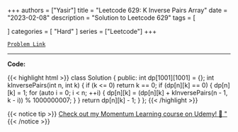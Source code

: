 
+++
authors = ["Yasir"]
title = "Leetcode 629: K Inverse Pairs Array"
date = "2023-02-08"
description = "Solution to Leetcode 629"
tags = [
    
]
categories = [
    "Hard"
]
series = ["Leetcode"]
+++



[`Problem Link`](https://leetcode.com/problems/k-inverse-pairs-array/description/)

---

**Code:**

{{< highlight html >}}
class Solution {
public:
    int dp[1001][1001] = {};
int kInversePairs(int n, int k) {
    if (k <= 0)
        return k == 0;
    if (dp[n][k] == 0) {
        dp[n][k] = 1;
        for (auto i = 0; i < n; ++i) {
            dp[n][k] = (dp[n][k] + kInversePairs(n - 1, k - i)) % 1000000007;
        }
    }
    return dp[n][k] - 1;
}
};
{{< /highlight >}}


{{< notice tip >}}
[Check out my Momentum Learning course on Udemy! 🚀 "](https://www.udemy.com/course/blind-75-the-data-structures-and-algorithms-essentials/)
{{< /notice >}}

